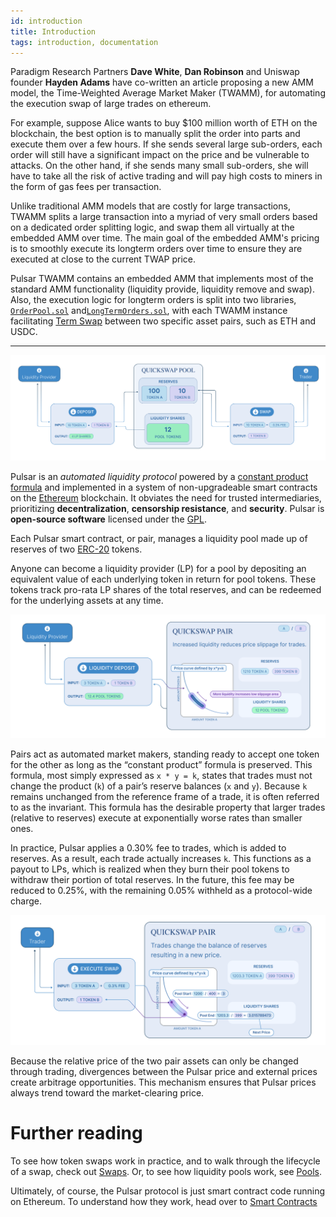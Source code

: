 ```yaml
---
id: introduction
title: Introduction
tags: introduction, documentation
---
```


Paradigm Research Partners **Dave White**, **Dan Robinson** and Uniswap founder **Hayden Adams** have co-written an article proposing a new AMM model, the Time-Weighted Average Market Maker (TWAMM), for automating the execution swap of large trades on ethereum.

For example, suppose Alice wants to buy $100 million worth of ETH on the blockchain, the best option is to manually split the order into parts and execute them over a few hours. If she sends several large sub-orders, each order will still have a significant impact on the price and be vulnerable to attacks. On the other hand, if she sends many small sub-orders, she will have to take all the risk of active trading and will pay high costs to miners in the form of gas fees per transaction.

Unlike traditional AMM models that are costly for large transactions, TWAMM splits a large transaction into a myriad of very small orders based on a dedicated order splitting logic, and swap them all virtually at the embedded AMM over time. The main goal of the embedded AMM's pricing is to smoothly execute its longterm orders over time to ensure they are executed at close to the current TWAP price.

Pulsar TWAMM contains an embedded AMM that implements most of the standard AMM functionality (liquidity provide, liquidity remove and swap). Also, the execution logic for longterm orders is split into two libraries, [`OrderPool.sol`](https://github.com/PulsarSwap/TWAMM-Contracts/blob/main/contracts/libraries/OrderPool.sol) and[`LongTermOrders.sol`](https://github.com/PulsarSwap/TWAMM-Contracts/blob/main/contracts/libraries/LongTermOrders.sol), with each TWAMM instance facilitating [Term Swap](../02-core-concepts/02-term-swap.md) between two specific asset pairs, such as ETH and USDC.

---

![](./images/how-pulsar-works.png)

Pulsar is an _automated liquidity protocol_ powered by a [constant product formula](concepts/protocol-overview/04-glossary#constant-product-formula) and implemented in a system of non-upgradeable smart contracts on the [Ethereum](https://ethereum.org/) blockchain.
It obviates the need for trusted intermediaries, prioritizing **decentralization**, **censorship resistance**,
and **security**. Pulsar is **open-source software** licensed under the
[GPL](https://en.wikipedia.org/wiki/GNU_General_Public_License).

Each Pulsar smart contract, or pair, manages a liquidity pool made up of reserves of two [ERC-20](https://eips.ethereum.org/EIPS/eip-20) tokens.

Anyone can become a liquidity provider (LP) for a pool by depositing an equivalent value of each underlying token in return for pool tokens. These tokens track pro-rata LP shares of the total reserves, and can be redeemed for the underlying assets at any time.

![](./images/liquidity-provider.png)

Pairs act as automated market makers, standing ready to accept one token for the other as long as the “constant product” formula is preserved. This formula, most simply expressed as `x * y = k`, states that trades must not change the product (`k`) of a pair’s reserve balances (`x` and `y`). Because `k` remains unchanged from the reference frame of a trade, it is often referred to as the invariant. This formula has the desirable property that larger trades (relative to reserves) execute at exponentially worse rates than smaller ones.

In practice, Pulsar applies a 0.30% fee to trades, which is added to reserves. As a result, each trade actually increases `k`. This functions as a payout to LPs, which is realized when they burn their pool tokens to withdraw their portion of total reserves. In the future, this fee may be reduced to 0.25%, with the remaining 0.05% withheld as a protocol-wide charge.

![](./images/pulsar-swaps.png)

Because the relative price of the two pair assets can only be changed through trading, divergences between the Pulsar price and external prices create arbitrage opportunities. This mechanism ensures that Pulsar prices always trend toward the market-clearing price.

# Further reading

To see how token swaps work in practice, and to walk through the lifecycle of a swap, check out [Swaps](../02-core-concepts/01-swaps.md). Or, to see how liquidity pools work, see [Pools](../02-core-concepts/02-pools.md).

Ultimately, of course, the Pulsar protocol is just smart contract code running on Ethereum. To understand how they work, head over to [Smart Contracts](../../reference/smart-contracts/01-factory.md)

